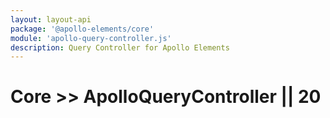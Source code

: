 ```yaml
---
layout: layout-api
package: '@apollo-elements/core'
module: 'apollo-query-controller.js'
description: Query Controller for Apollo Elements
---
```

# Core >> ApolloQueryController || 20
